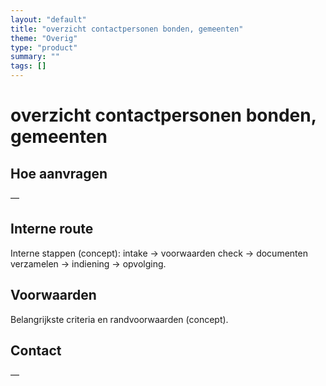 ```yaml
---
layout: "default"
title: "overzicht contactpersonen bonden, gemeenten"
theme: "Overig"
type: "product"
summary: ""
tags: []
---
```

# overzicht contactpersonen bonden, gemeenten



## Hoe aanvragen
—

## Interne route
Interne stappen (concept): intake → voorwaarden check → documenten verzamelen → indiening → opvolging.

## Voorwaarden
Belangrijkste criteria en randvoorwaarden (concept).

## Contact
—
